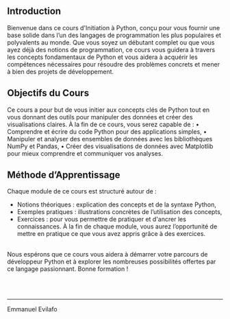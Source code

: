 ## Introduction
Bienvenue dans ce cours d'Initiation à Python, conçu pour vous fournir une base solide dans l’un des langages de programmation les plus populaires et polyvalents au monde. Que vous soyez un débutant complet ou que vous ayez déjà des notions de programmation, ce cours vous guidera à travers les concepts fondamentaux de Python et vous aidera à acquérir les compétences nécessaires pour résoudre des problèmes concrets et mener à bien des projets de développement.

## Objectifs du Cours
Ce cours a pour but de vous initier aux concepts clés de Python tout en vous donnant des outils pour manipuler des données et créer des visualisations claires. À la fin de ce cours, vous serez capable de :
•	Comprendre et écrire du code Python pour des applications simples,
•	Manipuler et analyser des ensembles de données avec les bibliothèques NumPy et Pandas,
•	Créer des visualisations de données avec Matplotlib pour mieux comprendre et communiquer vos analyses.

## Méthode d’Apprentissage
Chaque module de ce cours est structuré autour de :
- Notions théoriques : explication des concepts et de la syntaxe Python,
- Exemples pratiques : illustrations concrètes de l’utilisation des concepts,
- Exercices : pour vous permettre de pratiquer et d'ancrer les connaissances.
À la fin de chaque module, vous aurez l’opportunité de mettre en pratique ce que vous avez appris grâce à des exercices.
<br>
Nous espérons que ce cours vous aidera à démarrer votre parcours de développeur Python et à explorer les nombreuses possibilités offertes par ce langage passionnant. Bonne formation !

<br><br>
<hr>
Emmanuel Evilafo
